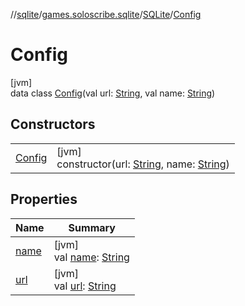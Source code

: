 //[sqlite](../../../../index.md)/[games.soloscribe.sqlite](../../index.md)/[SQLite](../index.md)/[Config](index.md)

# Config

[jvm]\
data class [Config](index.md)(val url: [String](https://kotlinlang.org/api/core/kotlin-stdlib/kotlin/-string/index.html), val name: [String](https://kotlinlang.org/api/core/kotlin-stdlib/kotlin/-string/index.html))

## Constructors

| | |
|---|---|
| [Config](-config.md) | [jvm]<br>constructor(url: [String](https://kotlinlang.org/api/core/kotlin-stdlib/kotlin/-string/index.html), name: [String](https://kotlinlang.org/api/core/kotlin-stdlib/kotlin/-string/index.html)) |

## Properties

| Name | Summary |
|---|---|
| [name](name.md) | [jvm]<br>val [name](name.md): [String](https://kotlinlang.org/api/core/kotlin-stdlib/kotlin/-string/index.html) |
| [url](url.md) | [jvm]<br>val [url](url.md): [String](https://kotlinlang.org/api/core/kotlin-stdlib/kotlin/-string/index.html) |